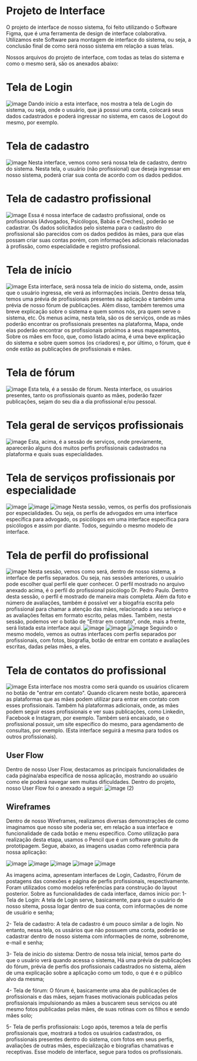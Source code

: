 
# Projeto de Interface

O projeto de interface de nosso sistema, foi feito utilizando o Software Figma, que é uma ferramenta de design de interface colaborativa. Utilizamos este Software para montagem de interface do sistema, ou seja, a conclusão final de como será nosso sistema em relação a suas telas.

 Nossos arquivos do projeto de interface, com todas as telas do sistema e como o mesmo será, são os anexados abaixo:
 
 # Tela de Login
 ![image](https://github.com/user-attachments/assets/42eb7805-e194-49cd-bded-88aa4fd18ee3)
 Dando início a esta interface, nos mostra a tela de Login do sistema, ou seja, onde o usuário, que já possui uma conta, colocará seus dados cadastrados e poderá ingressar no sistema, em casos de Logout do mesmo, por exemplo.


 # Tela de cadastro 
![image](https://github.com/user-attachments/assets/329434e8-891f-43f7-9fdf-71e40624a5ad)
 Nesta interface, vemos como será nossa tela de cadastro, dentro do sistema. Nesta tela, o usuário (não profissional) que deseja ingressar em nosso sistema, poderá criar sua conta de acordo com os dados pedidos.


 # Tela de cadastro profissional
 ![image](https://github.com/user-attachments/assets/98471184-ff51-43a0-b209-9887c9d7620e)
 Essa é nossa interface de cadastro profissional, onde os profissionais (Advogados, Psicólogos, Babás e Creches), poderão se cadastrar. 
 Os dados solicitados pelo sistema para o cadastro do profissional são parecidos com os dados pedidos às mães, para que elas possam criar suas contas porém, com informações adicionais relacionadas à profissão, como especialidade e registro profissional.


  # Tela de início
![image](https://github.com/user-attachments/assets/01ca2ba3-7709-4902-a082-1285870a351c)
 Esta interface, será nossa tela de início do sistema, onde, assim que o usuário ingressa, ele verá as informações inciais. Dentro dessa tela, temos uma prévia de profissionais presentes na aplicação e também uma prévia de nosso fórum de publicações. Além disso, também teremos uma breve explicação sobre o sistema e quem somos nós, pra quem serve o sistema, etc. Os menus acima, nesta tela, são os de serviços, onde as mães poderão encontrar os profissionais presentes na plataforma, Mapa, onde elas poderão encontrar os profissionais próximos a seus mapeamentos, Sobre os mães em foco, que, como listado acima, é uma beve explicação do sistema e sobre quem somos (os criadores) e, por último, o fórum, que é onde estão as publicações de profissionais e mães.


  # Tela de fórum
![image](https://github.com/user-attachments/assets/4c5c7a9d-eee0-4714-9f65-51ae93803ddc)
 Esta tela, é a sessão de fórum. Nesta interface, os usuários presentes, tanto os profissionais quanto as mães, poderão fazer publicações, sejam do seu dia a dia profissional e/ou pessoal.


  # Tela geral de serviços profissionais
![image](https://github.com/user-attachments/assets/1f460ecf-f791-4aca-b3b5-0b4c309a2114)
 Esta, acima, é a sessão de serviços, onde previamente, aparecerão alguns dos muitos perfis profissionais cadastrados na plataforma e quais suas especialidades.


  # Tela de serviços profissionais por especialidade
![image](https://github.com/user-attachments/assets/05752c4d-3475-4c56-ab54-b943cf73305d)
![image](https://github.com/user-attachments/assets/8ea7a8ee-b0fd-4a1d-b846-50b02170bdf3)
![image](https://github.com/user-attachments/assets/15cb3c5c-d5b6-4d70-80a1-408b2fdb481c)
 Nesta sessão, vemos, os perfis dos profissionais por especialidades. Ou seja, os perfis de advogados em uma interface específica para advogado, os psicólogos em uma interface específica para psicólogos e assim por diante. Todos, seguindo o mesmo modelo de interface.



  # Tela de perfil do profissional
![image](https://github.com/user-attachments/assets/82a973ab-12d0-4e99-9762-82744bda6282)
 Nesta sessão, vemos como será, dentro de nosso sistema, a interface de perfis separados. Ou seja, nas sessões anteriores, o usuário pode escolher qual perfil ele quer conhecer. O perfil mostrado no arquivo anexado acima, é o perfil do profissional psicólogo Dr. Pedro Paulo.
 Dentro desta sessão, o perfil é mostrado de maneira mais completa. Além da foto e número de avaliações, também é possível ver a biogafria escrita pelo profissional para chamar a atenção das mães, relacionado a seu serivço e as avaliações feitas em formato escrito, pelas mães. Também, nesta sessão, podemos ver o botão de "Entrar em contato", onde, mais a frente, será listada esta interface aqui.
 ![image](https://github.com/user-attachments/assets/98441d94-d824-4957-b3bb-5221674e7d6c)
![image](https://github.com/user-attachments/assets/590248f6-f27a-4fea-9686-ee7821745d69)
![image](https://github.com/user-attachments/assets/8b8c243f-845b-460b-8547-dd9967d96589)
 Seguindo o mesmo modelo, vemos as outras interfaces com perfis separados por profissionais, com fotos, biografia, botão de entrar em contato e avaliações escritas, dadas pelas mães, a eles.


 # Tela de contatos do profissional
![image](https://github.com/user-attachments/assets/a2abb458-2235-40c0-b769-c72fb95f5eaf)
 Esta interface nos mostra como será quando os usuários clicarem no botão de "entrar em contato". Quando clicarem neste botão, aparecerá as plataformas que as mães podem utilizar para entrar em contato com esses profissionais. Também há plataformas adicionais, onde, as mães podem seguir esses profissionais e ver suas publicações, como Linkedin, Facebook e Instagram, por exemplo. Também será encaixado, se o profissional possuir, um site específico do mesmo, para agendamento de consultas, por exemplo. (Esta interface seguirá a mesma para todos os outros profissionais).



## User Flow


Dentro de nosso User Flow, destacamos as principais funcionalidades de cada página/aba específica de nossa aplicação, mostrando ao usuário como ele poderá navegar sem muitas dificuldades. Dentro do projeto, nosso User Flow foi o anexado a seguir:
![image (2)](https://github.com/user-attachments/assets/2b6c2387-9a4f-4189-88ce-f58995e07577)


## Wireframes

Dentro de nosso Wireframes, realizamos diversas demonstrações de como imaginamos que nosso site poderia ser, em relação a sua interface e funcionalidade de cada botão e menu específico. Como utilização para realização desta etapa, usamos o Pencil que é um software gratuito de prototipagem. Segue, abaixo, as imagens usadas como referência para nossa aplicação:

![image](https://github.com/user-attachments/assets/9f81c9d9-912c-4894-a385-9c4229de3366)
![image](https://github.com/user-attachments/assets/cf291e1a-adfe-4428-84ff-2eba5e21be90)
![image](https://github.com/user-attachments/assets/a15754b5-7199-4034-89a1-a10ae8a34026)
![image](https://github.com/user-attachments/assets/7a8e2ec9-d82d-4446-b144-fad304036490)
![image](https://github.com/user-attachments/assets/c3a6ac8f-edb5-46e6-8cfb-66d8094f2d9f)

 As imagens acima, apresentam interfaces de Login, Cadastro, Fórum de postagens das conexões e página de perfis profissionais, respectivamente. Foram utilizados como modelos referências para construção do layout posterior.
  Sobre as funcionalidades de cada interface, damos início por:
  1- Tela de Login: A tela de Login serve, basicamente, para que o usuário de nosso sitema, possa logar dentro de sua conta, com informações de nome de usuário e senha;
  
  
  2- Tela de cadastro: A tela de cadastro é um pouco similar a de login. No entanto, nessa tela, os ussários que não possuem uma conta, poderão se cadastrar dentro de nosso sistema com informações de nome, sobrenome, e-mail e senha;

  
  3- Tela de início do sistema: Dentro de nossa tela inicial, temos parte do que o usuário verá quando acessa o sistema, Há uma prévia de publicações do fórum, prévia de perfis dos profissionais cadastrados no sistema, além de uma explicação sobre a aplicação como um todo, o que é e o público alvo da mesma;
  
  
  4- Tela de fórum: O fórum é, basicamente uma aba de publicações de profissionais e das mães, sejam frases motivacionais publicadas pelos profissionais impulsionando as mães a buscarem seus serviços ou até mesmo fotos publicadas pelas mães, de suas rotinas com os filhos e sendo mães solo;
  
  
  5- Tela de perfis profissionais: Logo após, teremos a tela de perfis profissionais que, mostrará a todos os usuários cadastrados, os profissionais presentes dentro do sistema, com fotos em seus perfis, avaliações de outras mães, especialização e biografias chamativas e receptivas. Esse modelo de interface, segue para todos os profissionais.

 
